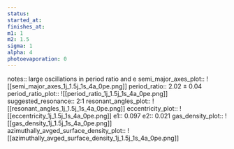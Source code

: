```yaml
---
status:
started_at:
finishes_at:
m1: 1
m2: 1.5
sigma: 1
alpha: 4
photoevaporation: 0
---
```


notes:: large oscillations in period ratio and e
semi_major_axes_plot:: ![[semi_major_axes_1j_1.5j_1s_4a_0pe.png]]
period_ratio:: 2.02 ± 0.04
period_ratio_plot:: ![[period_ratio_1j_1.5j_1s_4a_0pe.png]]
suggested_resonance:: 2:1
resonant_angles_plot:: ![[resonant_angles_1j_1.5j_1s_4a_0pe.png]]
eccentricity_plot:: ![[eccentricity_1j_1.5j_1s_4a_0pe.png]]
e1:: 0.097
e2:: 0.021
gas_density_plot:: ![[gas_density_1j_1.5j_1s_4a_0pe.png]]
azimuthally_avged_surface_density_plot:: ![[azimuthally_avged_surface_density_1j_1.5j_1s_4a_0pe.png]]
